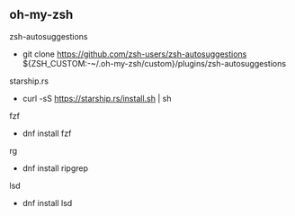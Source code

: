 oh-my-zsh
- 

zsh-autosuggestions
- git clone https://github.com/zsh-users/zsh-autosuggestions ${ZSH_CUSTOM:-~/.oh-my-zsh/custom}/plugins/zsh-autosuggestions

starship.rs
- curl -sS https://starship.rs/install.sh | sh

fzf
- dnf install fzf

rg
- dnf install ripgrep

lsd
- dnf install lsd
